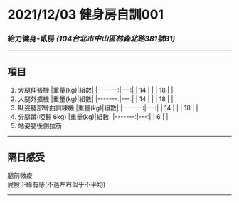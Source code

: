 2021/12/03 健身房自訓001
===
### 給力健身-貳房 *(104台北市中山區林森北路381號B1)*  
<!-- ![map](https://maps.geoapify.com/v1/staticmap?style=osm-carto&width=450&height=300&center=lonlat:121.524802,25.058096&zoom=17.2&marker=lonlat:121.5256589397752,25.05852962876839;color:%23ff0000;size:medium&apiKey=1b48259b810e48ddb151889f9ea58db0) -->
***
## 項目  
1. 大腿伸張機
	|重量(kg)|組數|
	|-------:|---:|
	| 14     |    |
	| 18     |    |
2. 大腿外擴機
	|重量(kg)|組數|
	|-------:|---:|
	| 14     |    |
	| 18     |    |
3. 臥姿腿部彎曲訓練機
	|重量(kg)|組數|
	|-------:|---:|
	| 14     |    |
	| 18     |    |
4. 分腿蹲(啞鈴 6kg)
	|重量(kg)|組數|
	|-------:|---:|
	|  6     |    |
5. 站姿腿後側拉筋
***
## 隔日感受  
腿前微痠  
屁股下緣有感(不過左右似乎不平均)  
***
<!-- ## 參考資料  
1. 
*** -->
